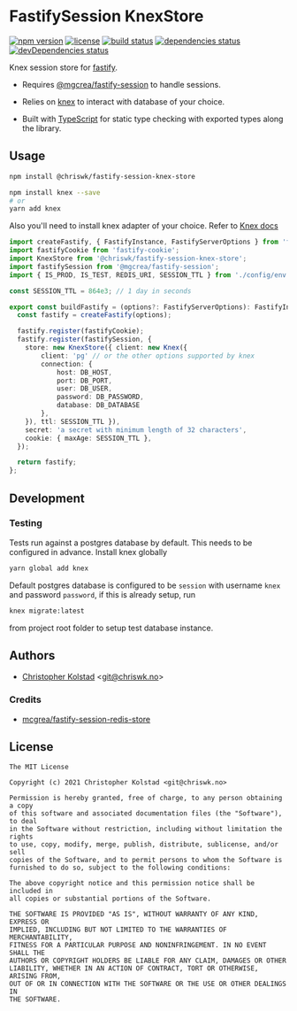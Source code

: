# FastifySession KnexStore

[![npm version](https://img.shields.io/npm/v/fastify-session-knex-store)](https://github.com/chriswk/fastify-session-redis-store/releases)
[![license](https://img.shields.io/npm/l/fastify-session-knex-store)](https://tldrlegal.com/license/mit-license)
[![build status](https://img.shields.io/github/workflow/status/chriswk/fastify-session-knex-store/ci)](https://github.com/chriswk/fastify-session-knex-store/actions)
[![dependencies status](https://img.shields.io/david/chriswk/fastify-session-knex-store)](https://david-dm.org/chriswk/fastify-session-knex-store)
[![devDependencies status](https://img.shields.io/david/dev/chriswk/fastify-session-knex-store)](https://david-dm.org/chriswk/fastify-session-knex-store?type=dev)

Knex session store for [fastify](https://github.com/fastify/fastify).

- Requires [@mgcrea/fastify-session](https://github.com/mgcrea/fastify-session) to handle sessions.

- Relies on [knex](https://knexjs.org) to interact with database of your choice.

- Built with [TypeScript](https://www.typescriptlang.org/) for static type checking with exported types along the
  library.

## Usage

```bash
npm install @chriswk/fastify-session-knex-store
```

```bash
npm install knex --save
# or
yarn add knex
```

Also you'll need to install knex adapter of your choice. Refer to [Knex docs](http://knexjs.org/#Installation-node)

```ts
import createFastify, { FastifyInstance, FastifyServerOptions } from 'fastify';
import fastifyCookie from 'fastify-cookie';
import KnexStore from '@chriswk/fastify-session-knex-store';
import fastifySession from '@mgcrea/fastify-session';
import { IS_PROD, IS_TEST, REDIS_URI, SESSION_TTL } from './config/env';

const SESSION_TTL = 864e3; // 1 day in seconds

export const buildFastify = (options?: FastifyServerOptions): FastifyInstance => {
  const fastify = createFastify(options);

  fastify.register(fastifyCookie);
  fastify.register(fastifySession, {
    store: new KnexStore({ client: new Knex({
        client: 'pg' // or the other options supported by knex
        connection: {
            host: DB_HOST,
            port: DB_PORT,
            user: DB_USER,
            password: DB_PASSWORD,
            database: DB_DATABASE
        },
    }), ttl: SESSION_TTL }),
    secret: 'a secret with minimum length of 32 characters',
    cookie: { maxAge: SESSION_TTL },
  });

  return fastify;
};
```

## Development

### Testing

Tests run against a postgres database by default. This needs to be configured in advance. Install knex globally
```bash
yarn global add knex
```

Default postgres database is configured to be `session` with username `knex` and password `password`, if this is already setup, run
```bash
knex migrate:latest
```

from project root folder to setup test database instance.


## Authors

- [Christopher Kolstad](https://github.com/chriswk) <<git@chriswk.no>>

### Credits

- [mcgrea/fastify-session-redis-store](https://github.com/mgcrea/fastify-session-redis-store)

## License

```
The MIT License

Copyright (c) 2021 Christopher Kolstad <git@chriswk.no>

Permission is hereby granted, free of charge, to any person obtaining a copy
of this software and associated documentation files (the "Software"), to deal
in the Software without restriction, including without limitation the rights
to use, copy, modify, merge, publish, distribute, sublicense, and/or sell
copies of the Software, and to permit persons to whom the Software is
furnished to do so, subject to the following conditions:

The above copyright notice and this permission notice shall be included in
all copies or substantial portions of the Software.

THE SOFTWARE IS PROVIDED "AS IS", WITHOUT WARRANTY OF ANY KIND, EXPRESS OR
IMPLIED, INCLUDING BUT NOT LIMITED TO THE WARRANTIES OF MERCHANTABILITY,
FITNESS FOR A PARTICULAR PURPOSE AND NONINFRINGEMENT. IN NO EVENT SHALL THE
AUTHORS OR COPYRIGHT HOLDERS BE LIABLE FOR ANY CLAIM, DAMAGES OR OTHER
LIABILITY, WHETHER IN AN ACTION OF CONTRACT, TORT OR OTHERWISE, ARISING FROM,
OUT OF OR IN CONNECTION WITH THE SOFTWARE OR THE USE OR OTHER DEALINGS IN
THE SOFTWARE.
```